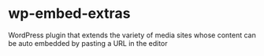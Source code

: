 # wp-embed-extras
WordPress plugin that extends the variety of media sites whose content can be auto embedded by pasting a URL in the editor
